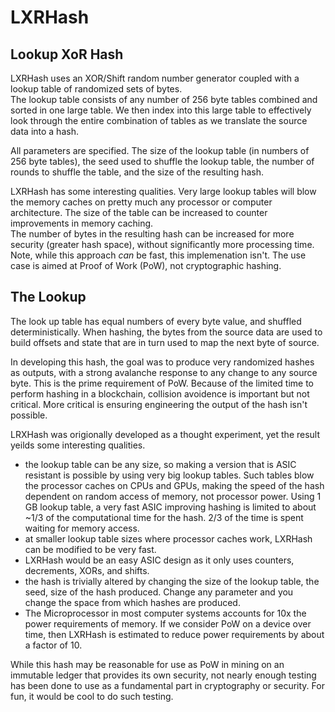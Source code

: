 # LXRHash
Lookup XoR Hash
---------
LXRHash uses an XOR/Shift random number generator coupled with a lookup table of randomized sets of bytes.  
The lookup table consists of any number of 256 byte tables combined and sorted in one large table.  We 
then index into this large table to effectively look through the entire combination of tables as we 
translate the source data into a hash.

All parameters are specified.  The size of the lookup table (in numbers of 256 byte tables), the seed used to shuffle
the lookup table, the number of rounds to shuffle the table, and the size of the resulting hash.

LXRHash has some interesting qualities.  Very large lookup tables will blow the memory caches on pretty much any 
processor or computer architecture. The size of the table can be increased to counter improvements in memory caching.  
The number of bytes in the resulting hash can be increased for more security (greater hash space), without significantly
more processing time.  Note, while this approach *can* be fast, this implemenation isn't.  The use case 
is aimed at Proof of Work (PoW), not cryptographic hashing.
  
The Lookup 
-------
The look up table has equal numbers of every byte value, and shuffled deterministically.  When hashing, the bytes 
from the source data are used to build offsets and state that are in turn used to map the next byte of source.

In developing this hash, the goal was to produce very randomized hashes as outputs, with a strong avalanche response to 
any change to any source byte.  This is the prime requirement of PoW.  Because of the limited time to perform hashing
in a blockchain, collision avoidence is important but not critical.  More critical is ensuring engineering the output 
of the hash isn't possible.

LRXHash was origionally developed as a thought experiment, yet the result yeilds some interesting qualities.

* the lookup table can be any size, so making a version that is ASIC resistant is possible by using very big lookup tables.  Such tables blow the processor caches on CPUs and GPUs, making the speed of the hash dependent on random access of memory, not processor power.  Using 1 GB lookup table, a very fast ASIC improving hashing is limited to about ~1/3 of the computational time for the hash.  2/3 of the time is spent waiting for memory access.  
* at smaller lookup table sizes where processor caches work, LXRHash can be modified to be very fast.
* LXRHash would be an easy ASIC design as it only uses counters, decrements, XORs, and shifts. 
* the hash is trivially altered by changing the size of the lookup table, the seed, size of the hash produced. Change any parameter and you change the space from which hashes are produced.
* The Microprocessor in most computer systems accounts for 10x the power requirements of memory.  If we consider PoW on a device over time, then LXRHash is estimated to reduce power requirements by about a factor of 10.

While this hash may be reasonable for use as PoW in mining on an immutable ledger that provides its own security, 
not nearly enough testing has been done to use as a fundamental part in cryptography or security.  For fun, it 
would be cool to do such testing.
